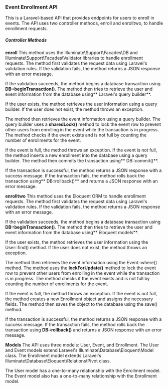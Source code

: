 ### Event Enrollment API
This is a Laravel-based API that provides endpoints for users to enroll in events. The API uses two controller methods, enroll and enrolltwo, to handle enrollment requests.

##### **Controller Methods**
**enroll**
This method uses the Illuminate\Support\Facades\DB and Illuminate\Support\Facades\Validator libraries to handle enrollment requests. The method first validates the request data using Laravel's validation rules. If the validation fails, the method returns a JSON response with an error message.

If the validation succeeds, the method begins a database transaction using **DB::beginTransaction()**. The method then tries to retrieve the user and event information from the database using** Laravel's query builder**.

If the user exists, the method retrieves the user information using a query builder. If the user does not exist, the method throws an exception.

The method then retrieves the event information using a query builder. The query builder uses a **sharedLock()** method to lock the event row to prevent other users from enrolling in the event while the transaction is in progress. The method checks if the event exists and is not full by counting the number of enrollments for the event.

If the event is full, the method throws an exception. If the event is not full, the method inserts a new enrollment into the database using a query builder. The method then commits the transaction using** DB::commit()**.

If the transaction is successful, the method returns a JSON response with a success message. If the transaction fails, the method rolls back the transaction using** DB::rollback()** and returns a JSON response with an error message.

**enrolltwo**
This method uses the Eloquent ORM to handle enrollment requests. The method first validates the request data using Laravel's validation rules. If the validation fails, the method returns a JSON response with an error message.

If the validation succeeds, the method begins a database transaction using **DB::beginTransaction()**. The method then tries to retrieve the user and event information from the database using** Eloquent models**.

If the user exists, the method retrieves the user information using the User::find() method. If the user does not exist, the method throws an exception.

The method then retrieves the event information using the Event::where() method. The method uses the **lockForUpdate()** method to lock the event row to prevent other users from enrolling in the event while the transaction is in progress. The method checks if the event exists and is not full by counting the number of enrollments for the event.

If the event is full, the method throws an exception. If the event is not full, the method creates a new Enrollment object and assigns the necessary fields. The method then saves the object to the database using the save() method.

If the transaction is successful, the method returns a JSON response with a success message. If the transaction fails, the method rolls back the transaction using **DB::rollback()** and returns a JSON response with an error message.

**Models**
The API uses three models: User, Event, and Enrollment. The User and Event models extend Laravel's Illuminate\Database\Eloquent\Model class. The Enrollment model extends Laravel's Illuminate\Database\Eloquent\Relations\Pivot class.

The User model has a one-to-many relationship with the Enrollment model. The Event model also has a one-to-many relationship with the Enrollment model.
